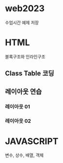 # web2023
수업시간 예제 저장

# HTML
블록구조와 인라인구조

## Class Table 코딩

## 레이아웃 연습
### 레이아웃 01
### 레이아웃 02

# JAVASCRIPT
변수, 상수, 배열, 객체